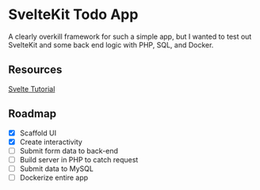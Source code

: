 # SvelteKit Todo App

A clearly overkill framework for such a simple app, but I wanted to test out SvelteKit and some back end logic with PHP, SQL, and Docker.

## Resources

[Svelte Tutorial](https://learn.svelte.dev/tutorial/welcome-to-svelte)

## Roadmap

- [x] Scaffold UI
- [x] Create interactivity
- [ ] Submit form data to back-end
- [ ] Build server in PHP to catch request
- [ ] Submit data to MySQL
- [ ] Dockerize entire app

